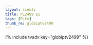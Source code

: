 ```yaml
--- 
layout: sieutv
title: PL2499 s1
tags: [PLtv]
thumb_re: globiptv2499
---
```

{% include tvadv key="globiptv2499" %} 
